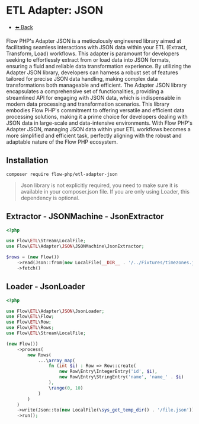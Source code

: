 # ETL Adapter: JSON

- [⬅️️ Back](../../introduction.md)

Flow PHP's Adapter JSON is a meticulously engineered library aimed at facilitating seamless interactions with JSON data
within your ETL (Extract, Transform, Load) workflows. This adapter is paramount for developers seeking to effortlessly
extract from or load data into JSON formats, ensuring a fluid and reliable data transformation experience. By utilizing
the Adapter JSON library, developers can harness a robust set of features tailored for precise JSON data handling,
making complex data transformations both manageable and efficient. The Adapter JSON library encapsulates a comprehensive
set of functionalities, providing a streamlined API for engaging with JSON data, which is indispensable in modern data
processing and transformation scenarios. This library embodies Flow PHP's commitment to offering versatile and efficient
data processing solutions, making it a prime choice for developers dealing with JSON data in large-scale and
data-intensive environments. With Flow PHP's Adapter JSON, managing JSON data within your ETL workflows becomes a more
simplified and efficient task, perfectly aligning with the robust and adaptable nature of the Flow PHP ecosystem.

## Installation

```
composer require flow-php/etl-adapter-json
```


> Json library is not explicitly required, you need to make sure it is available in your composer.json file.
> If you are only using Loader, this dependency is optional.

## Extractor - JSONMachine - JsonExtractor

```php
<?php

use Flow\ETL\Stream\LocalFile;
use Flow\ETL\Adapter\JSON\JSONMachine\JsonExtractor;

$rows = (new Flow())
    ->read(Json::from(new LocalFile(__DIR__ . '/../Fixtures/timezones.json'), 5))
    ->fetch()
```

## Loader - JsonLoader

```php
<?php

use Flow\ETL\Adapter\JSON\JsonLoader;
use Flow\ETL\Flow;
use Flow\ETL\Row;
use Flow\ETL\Rows;
use Flow\ETL\Stream\LocalFile;

(new Flow())
    ->process(
        new Rows(
            ...\array_map(
                fn (int $i) : Row => Row::create(
                    new Row\Entry\IntegerEntry('id', $i),
                    new Row\Entry\StringEntry('name', 'name_' . $i)
                ),
                \range(0, 10)
            )
        )
    )
    ->write(Json::to(new LocalFile(\sys_get_temp_dir() . '/file.json')))
    ->run();
```
